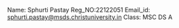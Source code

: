 Name: Sphurti Pastay
Reg_NO:22122051
Email_id: sphurti.pastay@msds.christuniversity.in
Class: MSC DS A 
